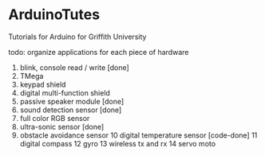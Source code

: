 # ArduinoTutes
Tutorials for Arduino for Griffith University

todo:
	organize applications for each piece of hardware
1. blink, console read / write [done]
2. TMega
3. keypad shield
4. digital multi-function shield
5. passive speaker module [done]
6. sound detection sensor [done]
7. full color RGB sensor
8. ultra-sonic sensor [done]
9. obstacle avoidance sensor
10 digital temperature sensor [code-done]
11 digital compass
12 gyro
13 wireless tx and rx
14 servo moto
